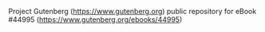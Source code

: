 Project Gutenberg (https://www.gutenberg.org) public repository for eBook #44995 (https://www.gutenberg.org/ebooks/44995)
